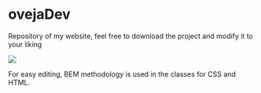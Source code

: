 # ovejaDev

Repository of my website, feel free to download the project and modify it to your liking

<img src="src/img/kindred_chibi.png">

For easy editing, BEM methodology is used in the classes for CSS and HTML.
